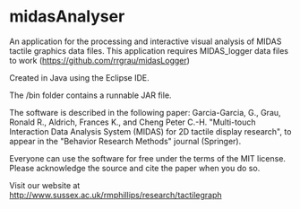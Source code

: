 # midasAnalyser
An application for the processing and interactive visual analysis of MIDAS tactile graphics data files.
This application requires MIDAS_logger data files to work (https://github.com/rrgrau/midasLogger)

Created in Java using the Eclipse IDE.

The /bin folder contains a runnable JAR file.

The software is described in the following paper:
Garcia-Garcia, G., Grau, Ronald R., Aldrich, Frances K., and Cheng Peter C.-H. "Multi-touch Interaction Data Analysis System (MIDAS) for 2D tactile display research", to appear in the "Behavior Research Methods" journal (Springer).

Everyone can use the software for free under the terms of the MIT license. Please acknowledge the source and cite the paper when you do so.

Visit our website at http://www.sussex.ac.uk/rmphillips/research/tactilegraph

